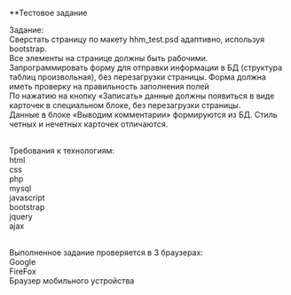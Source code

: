 **Тестовое задание <br>

Задание:<br>
Сверстать страницу по макету hhm_test.psd адаптивно, используя bootstrap.<br>
Все элементы на странице должны быть рабочими.<br>
Запрограммировать форму для отправки информации в БД (структура таблиц произвольная), без перезагрузки страницы. Форма должна иметь проверку на правильность заполнения полей <br>
По нажатию на кнопку «Записать» данные должны появиться в виде карточек в специальном блоке, без перезагрузки страницы.<br>
Данные в блоке «Выводим комментарии» формируются из БД. Стиль четных и нечетных карточек отличаются.<br><br>

Требования к технологиям:<br>
html<br>
css<br>
php<br>
mysql<br>
javascript<br>
bootstrap<br>
jquery<br>
ajax<br><br>

Выполненное задание проверяется в 3 браузерах:<br>
Google<br>
FireFox<br>
Браузер мобильного устройства<br>
